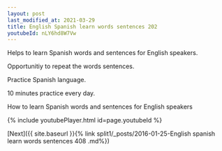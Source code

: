 ```yaml
---
layout: post
last_modified_at: 2021-03-29
title: English Spanish learn words sentences 202 
youtubeId: nLY6hd8W7Vw
---
```

 
 
Helps to learn Spanish words and sentences for English speakers.

Opportunitiy to repeat the words sentences. 

Practice Spanish language. 
 
10 minutes practice every day. 
 
How to learn Spanish words and sentences for English speakers 
 
{% include youtubePlayer.html id=page.youtubeId %}
 
 
[Next]({{ site.baseurl }}{% link  split1/_posts/2016-01-25-English spanish learn words sentences 408 .md%})
 
